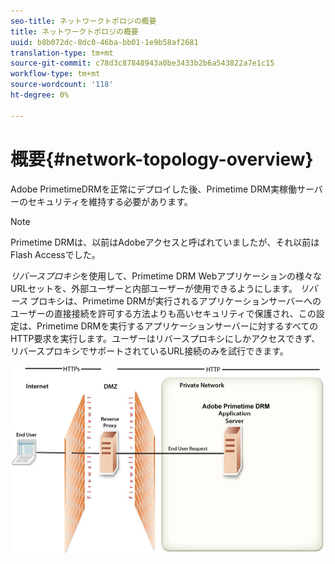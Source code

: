 ```yaml
---
seo-title: ネットワークトポロジの概要
title: ネットワークトポロジの概要
uuid: b8b072dc-8dc0-46ba-bb01-1e9b58af2681
translation-type: tm+mt
source-git-commit: c78d3c87848943a0be3433b2b6a543822a7e1c15
workflow-type: tm+mt
source-wordcount: '118'
ht-degree: 0%

---
```



# 概要{#network-topology-overview}

Adobe PrimetimeDRMを正常にデプロイした後、Primetime DRM実稼働サーバーのセキュリティを維持する必要があります。

>[!NOTE]
>
>Primetime DRMは、以前はAdobeアクセスと呼ばれていましたが、それ以前はFlash Accessでした。

*リバースプロキシ*&#x200B;を使用して、Primetime DRM Webアプリケーションの様々なURLセットを、外部ユーザーと内部ユーザーが使用できるようにします。 *リバース* プロキシは、Primetime DRMが実行されるアプリケーションサーバーへのユーザーの直接接続を許可する方法よりも高いセキュリティで保護され、この設定は、Primetime DRMを実行するアプリケーションサーバーに対するすべてのHTTP要求を実行します。ユーザーはリバースプロキシにしかアクセスできず、リバースプロキシでサポートされているURL接続のみを試行できます。

<!--<a id="fig_8083A8C794B646CD87985EC891B60663"></a>-->

![](assets/AdobeAccess_4_SecureDeployment.png)